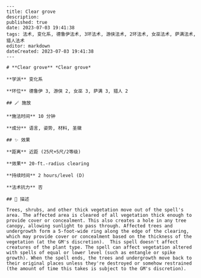 
    ---
    title: Clear grove
    description: 
    published: true
    date: 2023-07-03 19:41:38
    tags: 法术, 变化系, 德鲁伊法术, 3环法术, 游侠法术, 2环法术, 女巫法术, 萨满法术, 猎人法术
    editor: markdown
    dateCreated: 2023-07-03 19:41:38
    ---

    # **Clear grove** *Clear grove*

    **学派** 变化系 

    **环位** 德鲁伊 3, 游侠 2, 女巫 3, 萨满 3, 猎人 2

    ## 🪄 施放

    **施法时间** 10 分钟

    **成分** 语言, 姿势, 材料, 圣徽

    ## ✨ 效果  

    **距离** 近距 (25尺+5尺/2等级) 

    **效果** 20-ft.-radius clearing 

    **持续时间** 2 hours/level (D) 

    **法术抗力** 否

    ## 📖 描述

    Trees, shrubs, and other thick vegetation move out of the spell's area. The affected area is cleared of all vegetation thick enough to provide cover or concealment. This also creates a hole in any tree canopy, allowing sunlight to pass through. Affected trees and undergrowth form a 5-foot-wide ring along the edge of the clearing, which may provide cover or concealment based on the thickness of the vegetation (at the GM's discretion).  This spell doesn't affect creatures of the plant type. The spell can affect vegetation altered with spells of equal or lower level (such as entangle or spike growth). When the spell ends, the trees and undergrowth move back to their original places unless they're destroyed or somehow restrained (the amount of time this takes is subject to the GM's discretion).
    